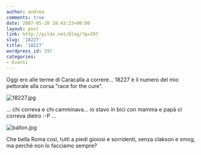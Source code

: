 ```yaml
---
author: andrea
comments: true
date: 2007-05-20 18:43:23+00:00
layout: post
link: http://pilde.net/blog/?p=297
slug: '18227'
title: '18227'
wordpress_id: 297
categories:
- Eventi
---
```


Oggi ero alle terme di Caracalla a correre... 18227 è il numero del mio pettorale alla corsa "race for the cure".

![18227.jpg](http://pilde.net/blog/wp-content/uploads/2007/05/18227.jpg)

... chi correva e chi camminava... io stavo in bici con mamma e papà ci correva dietro :-P ...

![ballon.jpg](http://pilde.net/blog/wp-content/uploads/2007/05/ballon.jpg)

Che bella Roma così, tutti a piedi gioiosi e sorridenti, senza clakson e smog, ma perchè non lo facciamo sempre?
